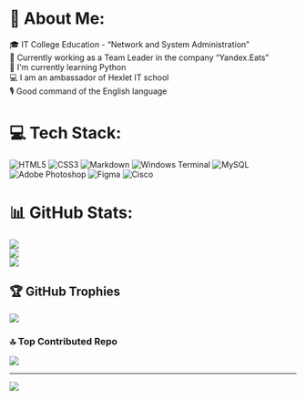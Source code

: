 # 💫 About Me:
🎓 IT College Education - “Network and System Administration”<br>💼 Currently working as a Team Leader in the company “Yandex.Eats”<br>🌱 I'm currently learning Python<br>💻 I am an ambassador of Hexlet IT school<br>🎙️ Good command of the English language


# 💻 Tech Stack:
![HTML5](https://img.shields.io/badge/html5-%23E34F26.svg?style=for-the-badge&logo=html5&logoColor=white) ![CSS3](https://img.shields.io/badge/css3-%231572B6.svg?style=for-the-badge&logo=css3&logoColor=white) ![Markdown](https://img.shields.io/badge/markdown-%23000000.svg?style=for-the-badge&logo=markdown&logoColor=white) ![Windows Terminal](https://img.shields.io/badge/Windows%20Terminal-%234D4D4D.svg?style=for-the-badge&logo=windows-terminal&logoColor=white) ![MySQL](https://img.shields.io/badge/mysql-%2300000f.svg?style=for-the-badge&logo=mysql&logoColor=white) ![Adobe Photoshop](https://img.shields.io/badge/adobe%20photoshop-%2331A8FF.svg?style=for-the-badge&logo=adobe%20photoshop&logoColor=white) ![Figma](https://img.shields.io/badge/figma-%23F24E1E.svg?style=for-the-badge&logo=figma&logoColor=white) ![Cisco](https://img.shields.io/badge/cisco-%23049fd9.svg?style=for-the-badge&logo=cisco&logoColor=black)
# 📊 GitHub Stats:
![](https://github-readme-stats.vercel.app/api?username=x-nico&theme=solarized-light&hide_border=true&include_all_commits=true&count_private=false)<br/>
![](https://github-readme-streak-stats.herokuapp.com/?user=x-nico&theme=solarized-light&hide_border=true)<br/>
![](https://github-readme-stats.vercel.app/api/top-langs/?username=x-nico&theme=solarized-light&hide_border=true&include_all_commits=true&count_private=false&layout=compact)

## 🏆 GitHub Trophies
![](https://github-profile-trophy.vercel.app/?username=x-nico&theme=gruvbox&no-frame=true&no-bg=false&margin-w=4)

### 🔝 Top Contributed Repo
![](https://github-contributor-stats.vercel.app/api?username=x-nico&limit=5&theme=gruvbox&combine_all_yearly_contributions=true)

---
[![](https://visitcount.itsvg.in/api?id=x-nico&icon=2&color=7)](https://visitcount.itsvg.in)

<!-- Proudly created with GPRM ( https://gprm.itsvg.in ) -->
